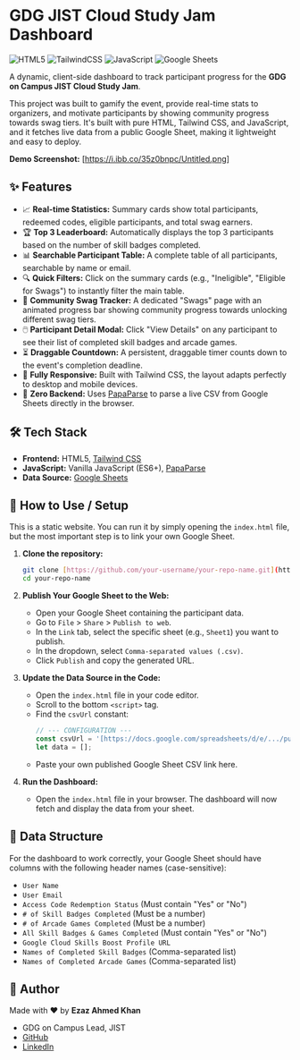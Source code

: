 # GDG JIST Cloud Study Jam Dashboard

![HTML5](https://img.shields.io/badge/HTML5-E34F26?style=for-the-badge&logo=html5&logoColor=white)
![TailwindCSS](https://img.shields.io/badge/Tailwind_CSS-38B2AC?style=for-the-badge&logo=tailwind-css&logoColor=white)
![JavaScript](https://img.shields.io/badge/JavaScript-F7DF1E?style=for-the-badge&logo=javascript&logoColor=black)
![Google Sheets](https://img.shields.io/badge/Google_Sheets-34A853?style=for-the-badge&logo=google-sheets&logoColor=white)

A dynamic, client-side dashboard to track participant progress for the **GDG on Campus JIST Cloud Study Jam**.

This project was built to gamify the event, provide real-time stats to organizers, and motivate participants by showing community progress towards swag tiers. It's built with pure HTML, Tailwind CSS, and JavaScript, and it fetches live data from a public Google Sheet, making it lightweight and easy to deploy.

**Demo Screenshot:**
[https://i.ibb.co/35z0bnpc/Untitled.png]

## ✨ Features

* 📈 **Real-time Statistics:** Summary cards show total participants, redeemed codes, eligible participants, and total swag earners.
* 🏆 **Top 3 Leaderboard:** Automatically displays the top 3 participants based on the number of skill badges completed.
* 📊 **Searchable Participant Table:** A complete table of all participants, searchable by name or email.
* 🔍 **Quick Filters:** Click on the summary cards (e.g., "Ineligible", "Eligible for Swags") to instantly filter the main table.
* 🎁 **Community Swag Tracker:** A dedicated "Swags" page with an animated progress bar showing community progress towards unlocking different swag tiers.
* 🖱️ **Participant Detail Modal:** Click "View Details" on any participant to see their list of completed skill badges and arcade games.
* ⏳ **Draggable Countdown:** A persistent, draggable timer counts down to the event's completion deadline.
* 📱 **Fully Responsive:** Built with Tailwind CSS, the layout adapts perfectly to desktop and mobile devices.
* 🚀 **Zero Backend:** Uses [PapaParse](https://www.papaparse.com/) to parse a live CSV from Google Sheets directly in the browser.

## 🛠️ Tech Stack

* **Frontend:** HTML5, [Tailwind CSS](https://tailwindcss.com/)
* **JavaScript:** Vanilla JavaScript (ES6+), [PapaParse](https://www.papaparse.com/)
* **Data Source:** [Google Sheets](https://www.google.com/sheets/about/)

## 🚀 How to Use / Setup

This is a static website. You can run it by simply opening the `index.html` file, but the most important step is to link your own Google Sheet.

1.  **Clone the repository:**
    ```bash
    git clone [https://github.com/your-username/your-repo-name.git](https://github.com/your-username/your-repo-name.git)
    cd your-repo-name
    ```

2.  **Publish Your Google Sheet to the Web:**
    * Open your Google Sheet containing the participant data.
    * Go to `File` > `Share` > `Publish to web`.
    * In the `Link` tab, select the specific sheet (e.g., `Sheet1`) you want to publish.
    * In the dropdown, select `Comma-separated values (.csv)`.
    * Click `Publish` and copy the generated URL.

3.  **Update the Data Source in the Code:**
    * Open the `index.html` file in your code editor.
    * Scroll to the bottom `<script>` tag.
    * Find the `csvUrl` constant:
        ```javascript
        // --- CONFIGURATION ---
        const csvUrl = '[https://docs.google.com/spreadsheets/d/e/.../pub?gid=0&single=true&output=csv](https://docs.google.com/spreadsheets/d/e/.../pub?gid=0&single=true&output=csv)'; // <-- REPLACE THIS
        let data = [];
        ```
    * Paste your own published Google Sheet CSV link here.

4.  **Run the Dashboard:**
    * Open the `index.html` file in your browser. The dashboard will now fetch and display the data from your sheet.

## 📁 Data Structure

For the dashboard to work correctly, your Google Sheet should have columns with the following header names (case-sensitive):

* `User Name`
* `User Email`
* `Access Code Redemption Status` (Must contain "Yes" or "No")
* `# of Skill Badges Completed` (Must be a number)
* `# of Arcade Games Completed` (Must be a number)
* `All Skill Badges & Games Completed` (Must contain "Yes" or "No")
* `Google Cloud Skills Boost Profile URL`
* `Names of Completed Skill Badges` (Comma-separated list)
* `Names of Completed Arcade Games` (Comma-separated list)

## 👤 Author

Made with ❤️ by **Ezaz Ahmed Khan**
* GDG on Campus Lead, JIST
* [GitHub](https://github.com/ezeehere)
* [LinkedIn](https://www.linkedin.com/in/ezeehere)
